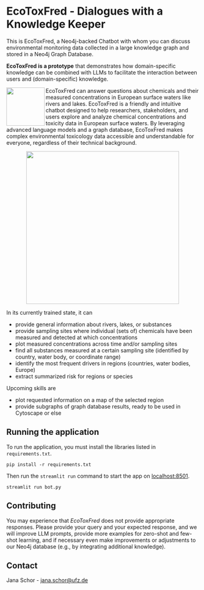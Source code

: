 # EcoToxFred - Dialogues with a Knowledge Keeper

This is EcoToxFred, a Neo4j-backed Chatbot with whom you can discuss environmental monitoring data collected in a large knowledge graph and stored in a Neo4j Graph Database.

**EcoToxFred is a prototype** that demonstrates how domain-specific knowledge can be combined with LLMs to 
facilitate the interaction between users and (domain-specific) knowledge.

<p><img align="left" width="100" src="figures/assistant.png" />
EcoToxFred can answer questions about chemicals and their measured concentrations in European surface waters like rivers and lakes.
EcoToxFred is a friendly and intuitive chatbot designed to help researchers, stakeholders, and users explore and analyze chemical concentrations and toxicity data in European surface waters.
By leveraging advanced language models and a graph database, EcoToxFred makes complex environmental toxicology data 
accessible and understandable for everyone, regardless of their technical background.
</p>

<p align="center"><img width="400" src="figures/show_tool.png" /></p>

In its currently trained state, it can

- provide general information about rivers, lakes, or substances
- provide sampling sites where individual (sets of) chemicals have been measured and detected at which concentrations
- plot measured concentrations across time and/or sampling sites
- find all substances measured at a certain sampling site (identified by country, water body, or coordinate range)
- identify the most frequent drivers in regions (countries, water bodies, Europe)
- extract summarized risk for regions or species

Upcoming skills are

- plot requested information on a map of the selected region
- provide subgraphs of graph database results, ready to be used in Cytoscape or else

## Running the application

To run the application, you must install the libraries listed in `requirements.txt`.

```{sh}
pip install -r requirements.txt
```

Then run the `streamlit run` command to start the app on [localhost:8501](http://localhost:8501/).

```{sh}
streamlit run bot.py
```

## Contributing

You may experience that *EcoToxFred* does not provide appropriate responses.
Please provide your query and your expected response, and we will improve LLM prompts,
provide more examples for zero-shot and few-shot learning,
and if necessary even make improvements or adjustments to our Neo4j database
(e.g., by integrating additional knowledge).

## Contact

Jana Schor - jana.schor@ufz.de
